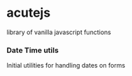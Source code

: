 # acutejs
library of vanilla javascript functions


### Date Time utils
Initial utilities for handling dates on forms
